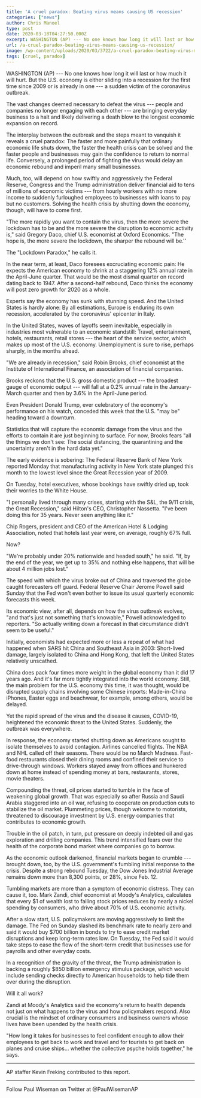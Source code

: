 ```yaml
---
title: 'A cruel paradox: Beating virus means causing US recession'
categories: ["news"]
author: Chris Manoel
type: post
date: 2020-03-18T04:27:50.000Z
excerpt: WASHINGTON (AP) --- No one knows how long it will last or how much it will hurt. But the U.S. economy is either sliding into a recession for the first time since 2009 or is already in one --- a sudden victim of the coronavirus outbreak. The vast changes deemed necessary to defeat the virus&hellip;
url: /a-cruel-paradox-beating-virus-means-causing-us-recession/
image: /wp-content/uploads/2020/03/3722/a-cruel-paradox-beating-virus-means-causing-us-recession.jpg
tags: [cruel, paradox]
---
```


WASHINGTON (AP) --- No one knows how long it will last or how much it will hurt. But the U.S. economy is either sliding into a recession for the first time since 2009 or is already in one --- a sudden victim of the coronavirus outbreak.

The vast changes deemed necessary to defeat the virus --- people and companies no longer engaging with each other --- are bringing everyday business to a halt and likely delivering a death blow to the longest economic expansion on record.

The interplay between the outbreak and the steps meant to vanquish it reveals a cruel paradox: The faster and more painfully that ordinary economic life shuts down, the faster the health crisis can be solved and the faster people and businesses may gain the confidence to return to normal life. Conversely, a prolonged period of fighting the virus would delay an economic rebound and imperil many small businesses.

Much, too, will depend on how swiftly and aggressively the Federal Reserve, Congress and the Trump administration deliver financial aid to tens of millions of economic victims --- from hourly workers with no more income to suddenly furloughed employees to businesses with loans to pay but no customers. Solving the health crisis by shutting down the economy, though, will have to come first.

"The more rapidly you want to contain the virus, then the more severe the lockdown has to be and the more severe the disruption to economic activity is," said Gregory Daco, chief U.S. economist at Oxford Economics. "The hope is, the more severe the lockdown, the sharper the rebound will be.''

The "Lockdown Paradox," he calls it.

In the near term, at least, Daco foresees excruciating economic pain: He expects the American economy to shrink at a staggering 12% annual rate in the April-June quarter. That would be the most dismal quarter on record dating back to 1947. After a second-half rebound, Daco thinks the economy will post zero growth for 2020 as a whole.

Experts say the economy has sunk with stunning speed. And the United States is hardly alone: By all estimations, Europe is enduring its own recession, accelerated by the coronavirus' epicenter in Italy.

In the United States, waves of layoffs seem inevitable, especially in industries most vulnerable to an economic standstill: Travel, entertainment, hotels, restaurants, retail stores --- the heart of the service sector, which makes up most of the U.S. economy. Unemployment is sure to rise, perhaps sharply, in the months ahead.

"We are already in recession," said Robin Brooks, chief economist at the Institute of International Finance, an association of financial companies.

Brooks reckons that the U.S. gross domestic product --- the broadest gauge of economic output --- will fall at a 0.2% annual rate in the January-March quarter and then by 3.6% in the April-June period.

Even President Donald Trump, ever celebratory of the economy's performance on his watch, conceded this week that the U.S. "may be" heading toward a downturn.

Statistics that will capture the economic damage from the virus and the efforts to contain it are just beginning to surface. For now, Brooks fears "all the things we don't see: The social distancing, the quarantining and the uncertainty aren't in the hard data yet."

The early evidence is sobering: The Federal Reserve Bank of New York reported Monday that manufacturing activity in New York state plunged this month to the lowest level since the Great Recession year of 2009.

On Tuesday, hotel executives, whose bookings have swiftly dried up, took their worries to the White House.

"I personally lived through many crises, starting with the S&L, the 9/11 crisis, the Great Recession," said Hilton's CEO, Christopher Nassetta. "I've been doing this for 35 years. Never seen anything like it."

Chip Rogers, president and CEO of the American Hotel & Lodging Association, noted that hotels last year were, on average, roughly 67% full.

Now?

"We're probably under 20% nationwide and headed south," he said. "If, by the end of the year, we get up to 35% and nothing else happens, that will be about 4 million jobs lost."

The speed with which the virus broke out of China and traversed the globe caught forecasters off guard. Federal Reserve Chair Jerome Powell said Sunday that the Fed won't even bother to issue its usual quarterly economic forecasts this week.

Its economic view, after all, depends on how the virus outbreak evolves, "and that's just not something that's knowable," Powell acknowledged to reporters. "So actually writing down a forecast in that circumstance didn't seem to be useful."

Initially, economists had expected more or less a repeat of what had happened when SARS hit China and Southeast Asia in 2003: Short-lived damage, largely isolated to China and Hong Kong, that left the United States relatively unscathed.

China does pack four times more weight in the global economy than it did 17 years ago. And it's far more tightly integrated into the world economy. Still, the main problem for the U.S. economy this time, it was thought, would be disrupted supply chains involving some Chinese imports: Made-in-China iPhones, Easter eggs and beachwear, for example, among others, would be delayed.

Yet the rapid spread of the virus and the disease it causes, COVID-19, heightened the economic threat to the United States. Suddenly, the outbreak was everywhere.

In response, the economy started shutting down as Americans sought to isolate themselves to avoid contagion. Airlines cancelled flights. The NBA and NHL called off their seasons. There would be no March Madness. Fast-food restaurants closed their dining rooms and confined their service to drive-through windows. Workers stayed away from offices and hunkered down at home instead of spending money at bars, restaurants, stores, movie theaters.

Compounding the threat, oil prices started to tumble in the face of weakening global growth. That was especially so after Russia and Saudi Arabia staggered into an oil war, refusing to cooperate on production cuts to stabilize the oil market. Plummeting prices, though welcome to motorists, threatened to discourage investment by U.S. energy companies that contributes to economic growth.

Trouble in the oil patch, in turn, put pressure on deeply indebted oil and gas exploration and drilling companies. This trend intensified fears over the health of the corporate bond market where companies go to borrow.

As the economic outlook darkened, financial markets began to crumble --- brought down, too, by the U.S. government's fumbling initial response to the crisis. Despite a strong rebound Tuesday, the Dow Jones Industrial Average remains down more than 8,300 points, or 28%, since Feb. 12.

Tumbling markets are more than a symptom of economic distress. They can cause it, too. Mark Zandi, chief economist at Moody's Analytics, calculates that every $1 of wealth lost to falling stock prices reduces by nearly a nickel spending by consumers, who drive about 70% of U.S. economic activity.

After a slow start, U.S. policymakers are moving aggressively to limit the damage. The Fed on Sunday slashed its benchmark rate to nearly zero and said it would buy $700 billion in bonds to try to ease credit market disruptions and keep long-term rates low. On Tuesday, the Fed said it would take steps to ease the flow of the short-term credit that businesses use for payrolls and other everyday costs.

In a recognition of the gravity of the threat, the Trump administration is backing a roughly $850 billion emergency stimulus package, which would include sending checks directly to American households to help tide them over during the disruption.

Will it all work?

Zandi at Moody's Analytics said the economy's return to health depends not just on what happens to the virus and how policymakers respond. Also crucial is the mindset of ordinary consumers and business owners whose lives have been upended by the health crisis.

"How long it takes for businesses to feel confident enough to allow their employees to get back to work and travel and for tourists to get back on planes and cruise ships… whether the collective psyche holds together," he says.

* * *

AP staffer Kevin Freking contributed to this report.

* * *

Follow Paul Wiseman on Twitter at @PaulWisemanAP
